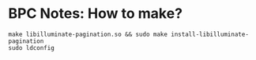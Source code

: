 # BPC Notes: How to make?

```shell
make libilluminate-pagination.so && sudo make install-libilluminate-pagination
sudo ldconfig
```
